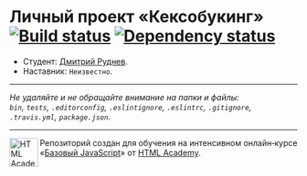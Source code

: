 # Личный проект «Кексобукинг» [![Build status][travis-image]][travis-url] [![Dependency status][dependency-image]][dependency-url]

* Студент: [Дмитрий Руднев](https://up.htmlacademy.ru/javascript/8/user/121730).
* Наставник: `Неизвестно`.

---

_Не удаляйте и не обращайте внимание на папки и файлы:_<br>
_`bin`, `tests`, `.editorconfig`, `.eslintignore`, `.eslintrc`, `.gitignore`, `.travis.yml`, `package.json`._

---

<a href="https://htmlacademy.ru/intensive/javascript"><img align="left" width="50" height="50" title="HTML Academy" src="https://up.htmlacademy.ru/static/img/intensive/javascript/logo-for-github.svg"></a>

Репозиторий создан для обучения на интенсивном онлайн‑курсе «[Базовый JavaScript](https://htmlacademy.ru/intensive/javascript)» от [HTML Academy](https://htmlacademy.ru).

[travis-image]: https://travis-ci.org/htmlacademy-javascript/121730-keksobooking.svg?branch=master
[travis-url]: https://travis-ci.org/htmlacademy-javascript/121730-keksobooking
[dependency-image]: https://david-dm.org/htmlacademy-javascript/121730-keksobooking.svg?style=flat-square
[dependency-url]: https://david-dm.org/htmlacademy-javascript/121730-keksobooking
